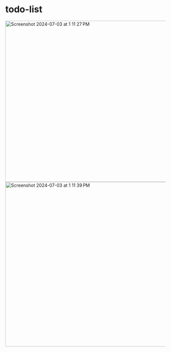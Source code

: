 # todo-list
<img width="507" alt="Screenshot 2024-07-03 at 1 11 27 PM" src="https://github.com/safeerahn02/todo-list/assets/101227992/08fb2843-7a60-4922-b00f-80a63535eefb">
<img width="518" alt="Screenshot 2024-07-03 at 1 11 39 PM" src="https://github.com/safeerahn02/todo-list/assets/101227992/d424ccb9-7be9-4914-a79c-21f1c895a3d7">
